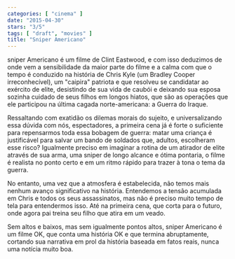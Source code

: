 ```yaml
---
categories: [ "cinema" ]
date: "2015-04-30"
stars: "3/5"
tags: [ "draft", "movies" ]
title: "Sniper Americano"
---
```

sniper Americano é um filme de Clint Eastwood, e com isso deduzimos
de onde vem a sensibilidade da maior parte do filme e a calma com que
o tempo é conduzido na história de Chris Kyle (um Bradley Cooper
irreconhecível), um "caipira" patriota e que resolveu se candidatar
ao exército de elite, desistindo de sua vida de caubói e deixando
sua esposa sozinha cuidado de seus filhos em longos hiatos, que são
as operações que ele participou na última cagada norte-americana:
a Guerra do Iraque.

Ressaltando com exatidão os dilemas morais do sujeito, e universalizando
essa dúvida com nós, espectadores, a primeira cena já é forte
o suficiente para repensarmos toda essa bobagem de guerra: matar uma
criança é justificável para salvar um bando de soldados que, adultos,
escolheram esse risco? Igualmente preciso em imaginar a rotina de um
atirador de elite através de sua arma, uma sniper de longo alcance
e ótima pontaria, o filme é realista no ponto certo e em um ritmo
rápido para trazer à tona o tema da guerra.

No entanto, uma vez que a atmosfera é estabelecida, não temos mais
nenhum avanço significativo na história. Entendemos a tensão acumulada
em Chris e todos os seus assassinatos, mas não é preciso muito tempo
de tela para entendermos isso. Até na primeira cena, que corta para o
futuro, onde agora pai treina seu filho que atira em um veado.

Sem altos e baixos, mas sem igualmente pontos altos, sniper Americano
é um filme OK, que conta uma história OK e que termina abruptamente,
cortando sua narrativa em prol da história baseada em fatos reais,
nunca uma notícia muito boa.
